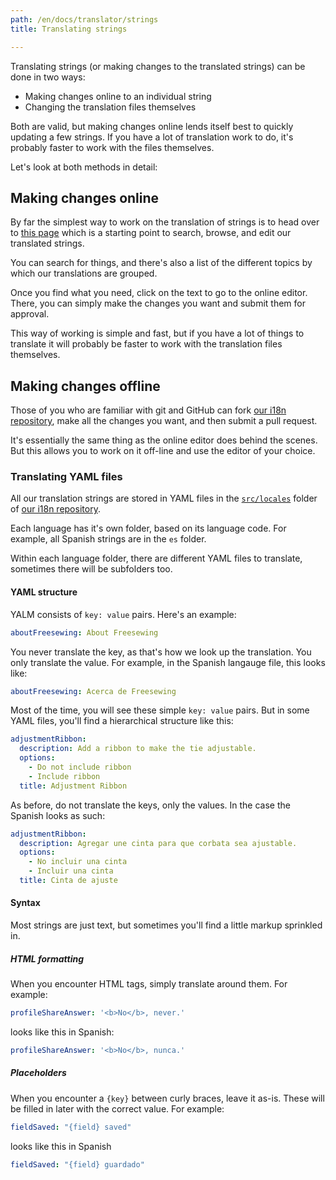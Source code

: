 ```yaml
---
path: /en/docs/translator/strings
title: Translating strings

---
```


Translating strings (or making changes to the translated strings)
can be done in two ways:

 - Making changes online to an individual string
 - Changing the translation files themselves

Both are valid, but making changes online lends itself best to quickly
updating a few strings. If you have a lot of translation work to do,
it's probably faster to work with the files themselves.

Let's look at both methods in detail:

## Making changes online

By far the simplest way to work on the translation of strings is to head over 
to [this page](/en/i18n) which is a starting point to search, browse, and edit
our translated strings.

You can search for things, and there's also a list of the different topics by which our
translations are grouped.

Once you find what you need, click on the text to go to the online editor. There, you
can simply make the changes you want and submit them for approval.

This way of working is simple and fast, but if you have a lot of things to translate
it will probably be faster to work with the translation files themselves.

## Making changes offline

Those of you who are familiar with git and GitHub can 
fork [our i18n repository](https://github.com/freesewing/i18n), 
make all the changes you want, and then submit a pull request.

It's essentially the same thing as the online editor does behind the scenes. 
But this allows you to work on it off-line and use the editor of your choice.

### Translating YAML files

All our translation strings are stored in YAML files in 
the [`src/locales`](https://github.com/freesewing/i18n/tree/develop/src/locales) folder of 
[our i18n repository](https://github.com/freesewing/i18n).

Each language has it's own folder, based on its language code.
For example, all Spanish strings are in the `es` folder.

Within each language folder, there are different YAML files to translate, sometimes 
there will be subfolders too.

#### YAML structure

YALM consists of `key: value` pairs. Here's an example:

```yaml
aboutFreesewing: About Freesewing
```

You never translate the key, as that's how we look up the translation.
You only translate the value. For example, in the Spanish langauge file, this
looks like:

```yaml
aboutFreesewing: Acerca de Freesewing
```

Most of the time, you will see these simple `key: value` pairs.
But in some YAML files, you'll find a hierarchical structure like this:


```yaml
adjustmentRibbon:
  description: Add a ribbon to make the tie adjustable.
  options:
    - Do not include ribbon
    - Include ribbon
  title: Adjustment Ribbon
```

As before, do not translate the keys, only the values. In the case the Spanish looks as such:

```yaml
adjustmentRibbon:
  description: Agregar une cinta para que corbata sea ajustable.
  options:
    - No incluir una cinta
    - Incluir una cinta
  title: Cinta de ajuste 
```

#### Syntax

Most strings are just text, but sometimes you'll find a little markup sprinkled in.

##### HTML formatting

When you encounter HTML tags, simply translate around them. For example:

```yaml
profileShareAnswer: '<b>No</b>, never.'
```

looks like this in Spanish:

```yaml
profileShareAnswer: '<b>No</b>, nunca.'
```

##### Placeholders

When you encounter a `{key}` between curly braces, leave it as-is.
These will be filled in later with the correct value. For example:

```yaml
fieldSaved: "{field} saved"
```

looks like this in Spanish


```yaml
fieldSaved: "{field} guardado"
```

